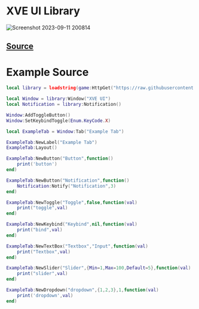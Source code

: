 # XVE UI Library
![Screenshot 2023-09-11 200814](https://github.com/3345-c-a-t-s-u-s/XVE-UI-Lib/assets/117000269/e0af566c-9977-48d0-9d82-db40971d3238)

## [Source](https://raw.githubusercontent.com/3345-c-a-t-s-u-s/XVE-UI-Lib/main/source)

# Example Source
```lua
local library = loadstring(game:HttpGet("https://raw.githubusercontent.com/3345-c-a-t-s-u-s/XVE-UI-Lib/main/source"))()

local Window = library:Window("XVE UI")
local Notification = library:Notification()

Window:AddToggleButton()
Window:SetKeybindToggle(Enum.KeyCode.X)

local ExampleTab = Window:Tab("Example Tab")

ExampleTab:NewLabel("Example Tab")
ExampleTab:Layout()

ExampleTab:NewButton("Button",function()
	print('button')
end)

ExampleTab:NewButton("Notification",function()
	Notification:Notify("Notification",3)
end)

ExampleTab:NewToggle("Toggle",false,function(val)
	print("toggle",val)
end)

ExampleTab:NewKeybind("Keybind",nil,function(val)
	print("bind",val)
end)

ExampleTab:NewTextBox("Textbox","Input",function(val)
	print("Textbox",val)
end)

ExampleTab:NewSlider("Slider",{Min=1,Max=100,Default=5},function(val)
	print("slider",val)
end)

ExampleTab:NewDropdown("dropdown",{1,2,3},1,function(val)
	print('dropdown',val)
end)
```
